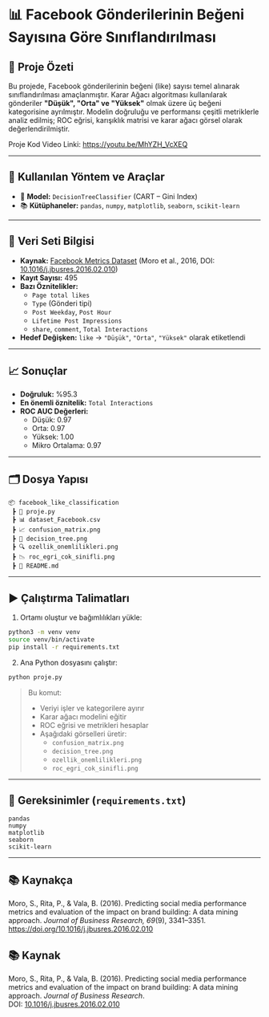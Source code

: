 # 📊 Facebook Gönderilerinin Beğeni Sayısına Göre Sınıflandırılması


## 📌 Proje Özeti

Bu projede, Facebook gönderilerinin beğeni (like) sayısı temel alınarak sınıflandırılması amaçlanmıştır. Karar Ağacı algoritması kullanılarak gönderiler **"Düşük", "Orta" ve "Yüksek"** olmak üzere üç beğeni kategorisine ayrılmıştır. Modelin doğruluğu ve performansı çeşitli metriklerle analiz edilmiş; ROC eğrisi, karışıklık matrisi ve karar ağacı görsel olarak değerlendirilmiştir.

Proje Kod Video Linki: https://youtu.be/MhYZH_VcXEQ

---

## 🧠 Kullanılan Yöntem ve Araçlar

- 📘 **Model:** `DecisionTreeClassifier` (CART – Gini Index)
- 📚 **Kütüphaneler:** `pandas`, `numpy`, `matplotlib`, `seaborn`, `scikit-learn`

---

## 📁 Veri Seti Bilgisi

- **Kaynak:** [Facebook Metrics Dataset](https://archive.ics.uci.edu/dataset/368/facebook+metrics) (Moro et al., 2016, DOI: [10.1016/j.jbusres.2016.02.010](https://doi.org/10.1016/j.jbusres.2016.02.010))
- **Kayıt Sayısı:** 495
- **Bazı Öznitelikler:**
  - `Page total likes`
  - `Type` (Gönderi tipi)
  - `Post Weekday`, `Post Hour`
  - `Lifetime Post Impressions`
  - `share`, `comment`, `Total Interactions`
- **Hedef Değişken:** `like` → `"Düşük"`, `"Orta"`, `"Yüksek"` olarak etiketlendi

---

## 📈 Sonuçlar

- **Doğruluk:** %95.3
- **En önemli öznitelik:** `Total Interactions`
- **ROC AUC Değerleri:**
  - Düşük: 0.97
  - Orta: 0.97
  - Yüksek: 1.00
  - Mikro Ortalama: 0.97

---

## 🗂️ Dosya Yapısı

```
📦 facebook_like_classification
 ┣ 📜 proje.py
 ┣ 📊 dataset_Facebook.csv
 ┣ 📈 confusion_matrix.png
 ┣ 🌳 decision_tree.png
 ┣ 🔍 ozellik_onemlilikleri.png
 ┣ 📉 roc_egri_cok_sinifli.png
 ┣ 📄 README.md

```

---

## ▶️ Çalıştırma Talimatları

1. Ortamı oluştur ve bağımlılıkları yükle:

```bash
python3 -m venv venv
source venv/bin/activate
pip install -r requirements.txt
```

2. Ana Python dosyasını çalıştır:

```bash
python proje.py
```

> Bu komut:
> - Veriyi işler ve kategorilere ayırır  
> - Karar ağacı modelini eğitir  
> - ROC eğrisi ve metrikleri hesaplar  
> - Aşağıdaki görselleri üretir:
>   - `confusion_matrix.png`
>   - `decision_tree.png`
>   - `ozellik_onemlilikleri.png`
>   - `roc_egri_cok_sinifli.png`

---

## 📌 Gereksinimler (`requirements.txt`)

```
pandas
numpy
matplotlib
seaborn
scikit-learn
```

---

## 📚 Kaynakça

Moro, S., Rita, P., & Vala, B. (2016). Predicting social media performance metrics and evaluation of the impact on brand building: A data mining approach. *Journal of Business Research, 69*(9), 3341–3351. https://doi.org/10.1016/j.jbusres.2016.02.010


## 📚 Kaynak
Moro, S., Rita, P., & Vala, B. (2016). Predicting social media performance metrics and evaluation of the impact on brand building: A data mining approach. *Journal of Business Research*.  
DOI: [10.1016/j.jbusres.2016.02.010](https://doi.org/10.1016/j.jbusres.2016.02.010)
